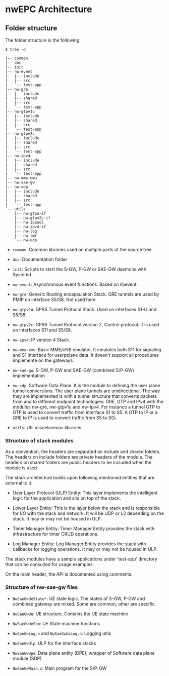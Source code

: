 nwEPC Architecture
================

Folder structure
----------------

The folder structure is the following:

```
$ tree -d
.
|-- common
|-- doc
|-- init
|-- nw-event
|   |-- include
|   |-- src
|   `-- test-app
|-- nw-gre
|   |-- include
|   |-- shared
|   |-- src
|   `-- test-app
|-- nw-gtpv1u
|   |-- include
|   |-- shared
|   |-- src
|   `-- test-app
|-- nw-gtpv2c
|   |-- include
|   |-- shared
|   |-- src
|   `-- test-app
|-- nw-ipv4
|   |-- include
|   |-- shared
|   |-- src
|   `-- test-app
|-- nw-mme-emu
|-- nw-sae-gw
|-- nw-sdp
|   |-- include
|   |-- shared
|   |-- src
|   `-- test-app
`-- utils
    |-- nw-gtpu-if
    |-- nw-gtpv2c-if
    |-- nw-ippool
    |-- nw-ipv4-if
    |-- nw-log
    |-- nw-tmr
    `-- nw-udp
```

- `common`: Common libraries used on multiple parts of the source tree

- `doc`: Documentation folder

- `init`: Scripts to start the S-GW, P-GW or SAE-GW daemons with Systemd

- `nw-event`: Asynchronous event functions. Based on libevent.

- `nw-gre`: Generic Routing encapsulation Stack. GRE tunnels are used by PMIP on interface S5/S8. Not used here

- `nw-gtpv1u`: GPRS Tunnel Protocol Stack. Used on interfaces S1-U and S5/S8.

- `nw-gtpv2c`: GPRS Tunnel Protocol version 2, Control protocol. It is used on interfaces S11 and S5/S8.

- `nw-ipv4`: IP version 4 Stack.

- `nw-mme-emu`: Basic MME/eNB emulator.
It emulates both S11 for signaling and S1 interface for userpplane data.
It doesn't support all procedures implemente on the gateways.

- `nw-sae-gw`: S-GW, P-GW and SAE-GW (combined S/P-GW) implementation

- `nw-sdp`: Software Data Plane.
It is the module to defining the user plane tunnel conversions.
The user plane tunnels are unidirectional.
The way they are implemented is with a tunnel structure that converts packets from and to different endpoint technologies: GRE, GTP and IPv4 with the modules nw-gre, nw-gtpv1u and nw-ipv4.
For instance a tunnel GTP to GTP is used to convert traffic from interface S1 to S5.
A GTP to IP or a GRE to IP is used to convert traffic from S5 to SGi.

- `utils`: Util miscelaneous libraries

### Structure of stack modules

As a convention, the headers are separated on include and shared folders.
The headers on include folders are private headers of the module.
The headers on shared folders are public headers to be included when the module is used

The stack architecture builds upon following mentioned entities that are external to it.

- User Layer Protocol (ULP) Entity: This layer implements the intelligent logic for the application and sits on top of the stack.

- Lower Layer Entity: This is the layer below the stack and is responsible for I/O with the stack and network. It will be UDP or L2 depending on the stack. It may or may not be housed in ULP.

- Timer Manager Entity: Timer Manager Entity provides the stack with infrastructure for timer CRUD operations.

- Log Manager Entity: Log Manager Entity provides the stack with callbacks for logging operations. It may or may not be housed in ULP.

The stack modules have a sample applications under 'test-app' directory that can be consulted for usage examples.

On the main header, the API is documented using comments.

### Structure of nw-sae-gw files

- `NwSaeGwUeState*`: UE state logic.
The states of S-GW, P-GW and combined gateway are mixed.
Some are common, other are specific.

- `NwSaeGwUe`: UE structure. Contains the UE state machine

- `NwSaeGwUeFsm`: UE State machine functions

- `NwSaeGwLog.h` and `NwSaeGwUeLog.h`: Logging utils

- `NwSaeGwUlp`: ULP for the interface stacks

- `NwSaeGwDpe`: Data plane entity (DPE), wrapper of Software data plane module (SDP)

- `NwSaeGwMain.c`: Main program for the S/P-GW

